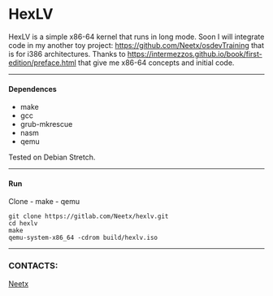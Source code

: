 # HexLV
HexLV is a simple x86-64 kernel that runs in long mode.
Soon I will integrate code in my another toy project: https://github.com/Neetx/osdevTraining that is for i386 architectures.
Thanks to https://intermezzos.github.io/book/first-edition/preface.html that give me x86-64 concepts and initial code.

---

#### Dependences
* make
* gcc
* grub-mkrescue
* nasm
* qemu

Tested on Debian Stretch.

---

#### Run
Clone - make - qemu

```
git clone https://gitlab.com/Neetx/hexlv.git
cd hexlv
make
qemu-system-x86_64 -cdrom build/hexlv.iso
```
---

### CONTACTS:
[Neetx](mailto:neetx@protonmail.com)

